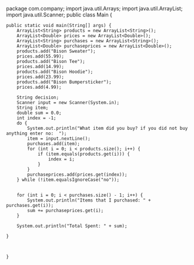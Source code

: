 package com.company;
import java.util.Arrays;
import java.util.ArrayList;
import java.util.Scanner;
public class Main {

    public static void main(String[] args) {
        ArrayList<String> products = new ArrayList<String>();
        ArrayList<Double> prices = new ArrayList<Double>();
        ArrayList<String> purchases = new ArrayList<String>();
        ArrayList<Double> purchaseprices = new ArrayList<Double>();
        products.add("Bison Sweater");
        prices.add(55.99);
        products.add("Bison Tee");
        prices.add(14.99);
        products.add("Bison Hoodie");
        prices.add(23.99);
        products.add("Bison Bumpersticker");
        prices.add(4.99);

        String decision;
        Scanner input = new Scanner(System.in);
        String item;
        double sum = 0.0;
        int index = -1;
        do {
            System.out.println("What item did you buy? if you did not buy anything enter no:  ");
            item = input.nextLine();
            purchases.add(item);
            for (int i = 0; i < products.size(); i++) {
                if (item.equals(products.get(i))) {
                    index = i;
                }
            }
            purchaseprices.add(prices.get(index));
        } while (!item.equalsIgnoreCase("no"));


        for (int i = 0; i < purchases.size() - 1; i++) {
            System.out.println("Items that I purchased: " + purchases.get(i));
            sum += purchaseprices.get(i);
        }

        System.out.println("Total Spent: " + sum);

    }



    }
